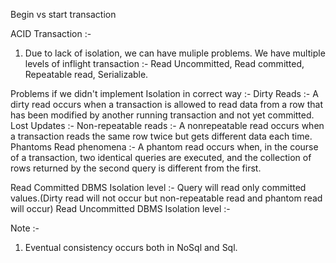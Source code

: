 Begin vs start transaction

ACID Transaction :-

1. Due to lack of isolation, we can have muliple problems. We have multiple levels of inflight transaction :- Read Uncommitted, Read committed, Repeatable read, Serializable.

Problems if we didn't implement Isolation in correct way :- 
Dirty Reads :-  A dirty read occurs when a transaction is allowed to read data from a row that has been modified by another running transaction and not yet committed.
Lost Updates :-
Non-repeatable reads :- A nonrepeatable read occurs when a transaction reads the same row twice but gets different data each time. 
Phantoms Read phenomena :- A phantom read occurs when, in the course of a transaction, two identical queries are executed, and the collection of rows returned by
                            the second query is different from the first.
                            
Read Committed DBMS Isolation level :- Query will read only committed values.(Dirty read will not occur but non-repeatable read and phantom read will occur)
Read Uncommitted DBMS Isolation level :-  

Note :- 
1. Eventual consistency occurs both in NoSql and Sql.

                            

